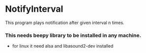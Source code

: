 # NotifyInterval
This program plays notification after given interval n times.

### This needs beepy library to be installed in any machine.

* for linux it need alsa and libasound2-dev installed
